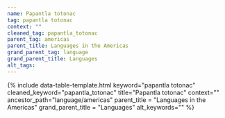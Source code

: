 ```yaml
---
name: Papantla totonac
tag: papantla totonac
context: ""
cleaned_tag: papantla_totonac
parent_tag: americas
parent_title: Languages in the Americas
grand_parent_tag: language
grand_parent_title: Languages
alt_tags: 
---
```


{% include data-table-template.html 
  keyword="papantla totonac" 
  cleaned_keyword="papantla_totonac" 
  title="Papantla totonac"
  context=""
  ancestor_path="language/americas" 
  parent_title = "Languages in the Americas"
  grand_parent_title = "Languages"
  alt_keywords=""
%}

